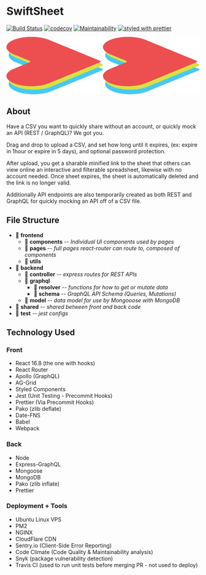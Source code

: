 # SwiftSheet 
[![Build Status](https://travis-ci.org/Alek-S/SwiftSheet.svg?branch=master)](https://travis-ci.org/Alek-S/SwiftSheet)
[![codecov](https://codecov.io/gh/Alek-S/SwiftSheet/branch/master/graph/badge.svg)](https://codecov.io/gh/Alek-S/SwiftSheet)
[![Maintainability](https://api.codeclimate.com/v1/badges/b59006c218534a51e024/maintainability)](https://codeclimate.com/github/Alek-S/SwiftSheet/maintainability)
[![styled with prettier](https://img.shields.io/badge/styled_with-prettier-ff69b4.svg)](https://github.com/prettier/prettier)


<img src="./dist/assets/images/logo.svg" width="100%" height="150" alt="logo">

## About
Have a CSV you want to quickly share without an account, or quickly mock an API (REST / GraphQL)? We got you. 

Drag and drop to upload a CSV, and set how long until it expires, (ex: expire in 1hour or expire in 5 days), and optional password protection.

After upload, you get a sharable minified link to the sheet that others can view online an interactive and filterable spreadsheet, likewise with no account needed. Once sheet expires, the sheet is automatically deleted and the link is no longer valid.

Additionally API endpoints are also temporarily created as both REST and GraphQL for quickly mocking an API off of a CSV file.

## File Structure
- 📁 **frontend**
  - 📁 **components** -- _Individual UI components used by pages_
  - 📁 **pages** -- _full pages react-router can route to, composed of components_
  - 📁 **utils**
- 📁 **backend**
  - 📁 **controller** -- _express routes for REST APIs_
  - 📁 **graphql**
    - 📁 **resolver** -- _functions for how to get or mutate data_
    - 📁 **schema** -- _GraphQL API Schema (Queries, Mutations)_
  - 📁 **model** -- _data model for use by Mongooose with MongoDB_
- 📁 **shared** -- _shared between front and back code_
- 📁 **test** -- _jest configs_


## Technology Used

### Front
- React 16.8 (the one with hooks)
- React Router
- Apollo (GraphQL)
- AG-Grid
- Styled Components
- Jest (Unit Testing - Precommit Hooks)
- Prettier (Via Precommit Hooks)
- Pako (zlib deflate)
- Date-FNS
- Babel
- Webpack

### Back
- Node
- Express-GraphQL
- Mongoose
- MongoDB
- Pako (zlib inflate)
- Prettier

### Deployment + Tools
- Ubuntu Linux VPS
- PM2
- NGINX
- CloudFlare CDN
- Sentry.io (Client-Side Error Reporting)
- Code Climate (Code Quality & Maintainability analysis)
- Snyk (package vulnerability detection)
- Travis CI (used to run unit tests before merging PR - not used to deploy)
